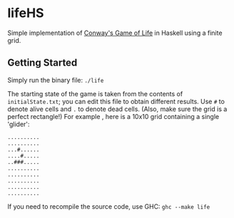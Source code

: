 # lifeHS
Simple implementation of [Conway's Game of Life][1] in Haskell using a finite grid.

## Getting Started

Simply run the binary file: `./life`

The starting state of the game is taken from the contents of `initialState.txt`; you can edit this file to obtain different results. Use `#` to denote alive cells and `.` to denote dead cells. (Also, make sure the grid is a perfect rectangle!) For example , here is a 10x10 grid containing a single 'glider':

    ..........
    ..........
    ...#......
    ....#.....
    ..###.....
    ..........
    ..........
    ..........
    ..........
    ..........
    
If you need to recompile the source code, use GHC: `ghc --make life`

[1]: https://en.wikipedia.org/wiki/Conway's_Game_of_Life
